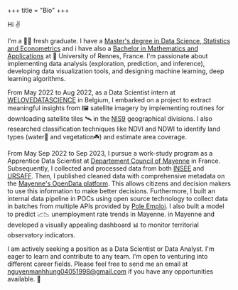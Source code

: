 +++
title = "Bio"
+++

Hi ✌️

I'm a 👨‍🎓 fresh graduate. I have a [Master's degree in Data Science, Statistics and Econometrics](https://sites-formations.univ-rennes2.fr/master-mas/components/formation/m2-rennes1.html) and i have also a [Bachelor in Mathematics and Applications](https://math.univ-rennes.fr/licence-de-mathematiques-l3) at 🏫 University of Rennes, France. I'm passionate about implementing data analysis (exploration, prediction, and inference), developing data visualization tools, and designing machine learning, deep learning algorithms. 

From May 2022 to Aug 2022, as a Data Scientist intern at [WELOVEDATASCIENCE](https://welovedatascience.com/) in Belgium, I embarked on a project to extract meaningful insights from 🖼️ satellite imagery by implementing routines for downloading satellite tiles 🛰️ in the [NIS9](https://statbel.fgov.be/fr/propos-de-statbel/methodologie/classifications/geographie) geographical divisions. I also researched classification techniques like NDVI and NDWI to identify land types (water🥏 and vegetation☘️) and estimate area coverage.

From May Sep 2022 to Sep 2023, I pursue a work-study program as a Apprentice Data Scientist at [Departement Council of Mayenne](https://en.wikipedia.org/wiki/Departmental_Council_of_Mayenne) in France. Subsequently, I collected and processed data from both [INSEE](https://www.insee.fr/fr/accueil) and [URSAFF](https://www.urssaf.fr/accueil.html). Then, I published cleaned data with comprehensive metadata on the [Mayenne's OpenData platform](https://data.lamayenne.fr/pages/home/). This allows citizens and decision makers to use this information to make better decisions. Furthermore, I built an internal data pipeline in POCs using open source technology to collect data in batches from multiple APIs provided by [Pole Emploi](https://francetravail.io/data/api). I also built a model to predict 📈📉 unemployment rate trends in Mayenne. in Mayenne and developed a visually appealing dashboard 📊 to monitor territorial observatory indicators.

I am actively seeking a position as a Data Scientist or Data Analyst. I'm eager to learn and contribute to any team. I'm open to venturing into different career fields. Please feel free to send me an email at [nguyenmanhhung04051998@gmail.com](mailto:nguyenmanhhung04051998@gmail.com) if you have any opportunities available. 🤝

<!-- ## [Master 1 cours](https://formations.univ-rennes.fr/annee/master-1-mathematiques-appliquees-statistiques-0): 
- [Inferential statistics](https://formations.univ-rennes.fr/statistique-inferentielle): Hypothesis testing, Loss function,..
- [Factor analysis of data](https://formations.univ-rennes.fr/analyse-factorielle-des-donnees): PCA, CFA, MFMA
- [Linear regression and analysis of variance](https://formations.univ-rennes.fr/regression-lineaire-et-analyse-la-variance): Gaussian linear model, OLS, Variables selections
- [Econometrics and economic modeling](https://formations.univ-rennes.fr/econometrie-et-modelisation-economique): MCG, collinearity, heteroskedasticity, autocorrelation
- [Advanced econometrics](https://formations.univ-rennes.fr/enseignement/econometrie-avancee-causalite-lasso-ridge): Causality, Lasso, Ridge, Elastic net
- [Economic analysis applied to markets](https://formations.univ-rennes.fr/analyse-economique-appliquee-aux-marches)
- [Database](https://formations.univ-rennes.fr/base-de-donnees-0): Joins,  Subqueries, Data modification
- [R and SAS Advanced](https://formations.univ-rennes.fr/logiciels-statistiques-avances)
- [Python Programming](https://formations.univ-rennes.fr/programmation-python)
- [Unsupervised learning](https://formations.univ-rennes.fr/apprentissage-non-supervise): CAH, K-means, Mixture models and EM algorithm
- [Supervised learning](https://lrouviere.github.io/page_perso/cours/apprentissage_sup.html): SVM, Random Forests, Gradient boosting, hold-out, cross-validation, loss function 
- [Logistic model and discriminant analysis](https://formations.univ-rennes.fr/modele-logistique-et-analyse-discriminante): IRLS, LDA, QDA, AIC,BIC, MLE
- [Time series and forecasts](https://formations.univ-rennes.fr/series-temporelles-avancees): Box-Jenkins, ECM, ARIMA, ARIMAX,...
- [Data visualization](https://formations.univ-rennes.fr/visualisation-des-donnees): ggplot2, ggmap, sf et leaflet, matplotlib, bokeh
## [Master 2 cours](https://sites-formations.univ-rennes2.fr/master-mas/components/formation/m2-rennes1.html):
- [Social Network Analysis](https://sites-formations.univ-rennes2.fr/master-mas/cours/M2/rennes1/analyse_reseaux_sociaux/): Centrality, Detection Community, Recommandation
- [Deep Learning](https://sites-formations.univ-rennes2.fr/master-mas/cours/M2/rennes1/deeplearning/): LSTM, RNN, CNN, Generative,...
- [NLP](https://sites-formations.univ-rennes2.fr/master-mas/cours/M2/rennes1/natural-language-processing/): Word2Vec, BERT, Topic Modeling
- [Spatial data models](https://sites-formations.univ-rennes2.fr/master-mas/cours/M2/rennes1/donnees-spatiale/)
- [Panel data models and mixed models](https://sites-formations.univ-rennes2.fr/master-mas/cours/M2/rennes1/modeles-donnees-panel-mixtes/)
- Data Engineering: Docker, ETL, ...
- [Data management et Business Intelligence](https://sites-formations.univ-rennes2.fr/master-mas/cours/M2/rennes1/data-managment-bi/): PowerBI, Qlik Sense
- [Marketing](https://sites-formations.univ-rennes2.fr/master-mas/cours/M2/rennes1/marketing/) -->